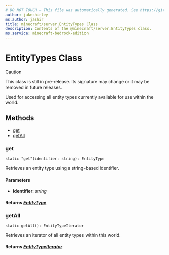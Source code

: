 ```yaml
---
# DO NOT TOUCH — This file was automatically generated. See https://github.com/mojang/minecraftapidocsgenerator to modify descriptions, examples, etc.
author: jakeshirley
ms.author: jashir
title: minecraft/server.EntityTypes Class
description: Contents of the @minecraft/server.EntityTypes class.
ms.service: minecraft-bedrock-edition
---
```

# EntityTypes Class

> [!CAUTION]
> This class is still in pre-release.  Its signature may change or it may be removed in future releases.

Used for accessing all entity types currently available for use within the world.

## Methods
- [get](#get)
- [getAll](#getall)

### **get**
`
static "get"(identifier: string): EntityType
`

Retrieves an entity type using a string-based identifier.

#### **Parameters**
- **identifier**: *string*

#### **Returns** [*EntityType*](EntityType.md)

### **getAll**
`
static getAll(): EntityTypeIterator
`

Retrieves an iterator of all entity types within this world.

#### **Returns** [*EntityTypeIterator*](EntityTypeIterator.md)
